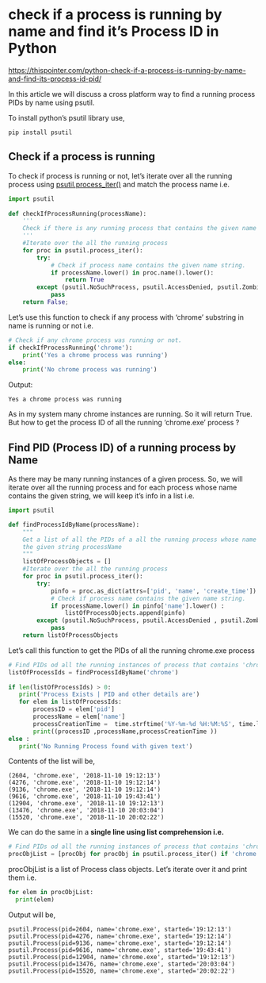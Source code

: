 # check if a process is running by name and find it’s Process ID in Python

https://thispointer.com/python-check-if-a-process-is-running-by-name-and-find-its-process-id-pid/

In this article we will discuss a cross platform way to find a running process PIDs by name using psutil.

To install python’s psutil library use,

```
pip install psutil
```

## Check if a process is running

To check if process is running or not, let’s iterate over all the running process using [psutil.process_iter()](https://thispointer.com/python-get-list-of-all-running-processes-and-sort-by-highest-memory-usage/) and match the process name i.e.

```python
import psutil
 
def checkIfProcessRunning(processName):
    '''
    Check if there is any running process that contains the given name processName.
    '''
    #Iterate over the all the running process
    for proc in psutil.process_iter():
        try:
            # Check if process name contains the given name string.
            if processName.lower() in proc.name().lower():
                return True
        except (psutil.NoSuchProcess, psutil.AccessDenied, psutil.ZombieProcess):
            pass
    return False;
```

Let’s use this function to check if any process with ‘chrome’ substring in name is running or not i.e.

```python
# Check if any chrome process was running or not.
if checkIfProcessRunning('chrome'):
    print('Yes a chrome process was running')
else:
    print('No chrome process was running')
```

Output:

```
Yes a chrome process was running
```

As in my system many chrome instances are running. So it will return True. But how to get the process ID of all the running ‘chrome.exe’ process ?

## Find PID (Process ID) of a running process by Name

As there may be many running instances of a given process. So, we will iterate over all the running process and for each process whose name contains the given string, we will keep it’s info in a list i.e.

```python
import psutil

def findProcessIdByName(processName):
    """
    Get a list of all the PIDs of a all the running process whose name contains
    the given string processName
    """
    listOfProcessObjects = []
    #Iterate over the all the running process
    for proc in psutil.process_iter():
        try:
            pinfo = proc.as_dict(attrs=['pid', 'name', 'create_time'])
            # Check if process name contains the given name string.
            if processName.lower() in pinfo['name'].lower() :
                listOfProcessObjects.append(pinfo)
        except (psutil.NoSuchProcess, psutil.AccessDenied , psutil.ZombieProcess) :
            pass
    return listOfProcessObjects
```

Let’s call this function to get the PIDs of all the running chrome.exe process

```python
# Find PIDs od all the running instances of process that contains 'chrome' in it's name
listOfProcessIds = findProcessIdByName('chrome')
 
if len(listOfProcessIds) > 0:
   print('Process Exists | PID and other details are')
   for elem in listOfProcessIds:
       processID = elem['pid']
       processName = elem['name']
       processCreationTime =  time.strftime('%Y-%m-%d %H:%M:%S', time.localtime(elem['create_time']))
       print((processID ,processName,processCreationTime ))
else :
   print('No Running Process found with given text')
```

Contents of the list will be,

```
(2604, 'chrome.exe', '2018-11-10 19:12:13')
(4276, 'chrome.exe', '2018-11-10 19:12:14')
(9136, 'chrome.exe', '2018-11-10 19:12:14')
(9616, 'chrome.exe', '2018-11-10 19:43:41')
(12904, 'chrome.exe', '2018-11-10 19:12:13')
(13476, 'chrome.exe', '2018-11-10 20:03:04')
(15520, 'chrome.exe', '2018-11-10 20:02:22')
```

We can do the same in a **single line using list comprehension i.e.**

```python
# Find PIDs od all the running instances of process that contains 'chrome' in it's name
procObjList = [procObj for procObj in psutil.process_iter() if 'chrome' in procObj.name().lower() ]
```

procObjList is a list of Process class objects. Let’s iterate over it and print them i.e.

```python
for elem in procObjList:
  print(elem)
```

Output will be,

```
psutil.Process(pid=2604, name='chrome.exe', started='19:12:13')
psutil.Process(pid=4276, name='chrome.exe', started='19:12:14')
psutil.Process(pid=9136, name='chrome.exe', started='19:12:14')
psutil.Process(pid=9616, name='chrome.exe', started='19:43:41')
psutil.Process(pid=12904, name='chrome.exe', started='19:12:13')
psutil.Process(pid=13476, name='chrome.exe', started='20:03:04')
psutil.Process(pid=15520, name='chrome.exe', started='20:02:22')
```